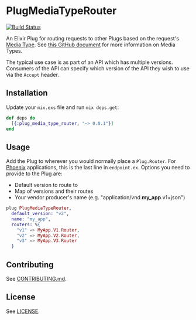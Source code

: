 # PlugMediaTypeRouter

[![Build Status](https://travis-ci.org/danielgrieve/plug_media_type_router.svg?branch=master)](https://travis-ci.org/danielgrieve/plug_media_type_router)

An Elixir Plug for routing requests to other Plugs based on the request's
[Media Type][1]. See [this GitHub document][2] for more information on Media
Types.

The typical use case is as part of an API which has multiple versions.
Consumers of the API can specify which version of the API they wish to use via
the `Accept` header.

## Installation

Update your `mix.exs` file and run `mix deps.get`:

```elixir
def deps do
  [{:plug_media_type_router, "~> 0.0.1"}]
end
```

## Usage

Add the Plug to wherever you would normally place a `Plug.Router`. For
[Phoenix][3] applications, this is the last line in `endpoint.ex`. Options you
need to provide to the Plug are:

* Default version to route to
* Map of versions and their routes
* Your vendor producer's name (e.g. "application/vnd.**my_app**.v1+json")

```elixir
plug PlugMediaTypeRouter,
  default_version: "v2",
  name: "my_app",
  routers: %{
    "v1" => MyApp.V1.Router,
    "v2" => MyApp.V2.Router,
    "v3" => MyApp.V3.Router
  }
```

## Contributing

See [CONTRIBUTING.md](CONTRIBUTING.md).

## License

See [LICENSE](LICENSE).

[1]: https://en.wikipedia.org/wiki/Media_type
[2]: https://developer.github.com/v3/media/
[3]: http://www.phoenixframework.org
